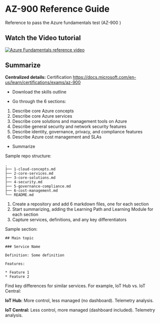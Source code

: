 # AZ-900 Reference Guide



Reference to pass the Azure fundamentals test (AZ-900 )

## Watch the Video tutorial

[![Azure Fundamentals reference video](https://img.youtube.com/vi/6F3El6zuUm0/0.jpg)](https://youtu.be/6F3El6zuUm0 "AZ-900 Reference guide")

## Summarize

**Centralized details:** Certification https://docs.microsoft.com/en-us/learn/certifications/exams/az-900

* Download the skills outline

* Go through the 6 sections:

1. Describe core Azure concepts
1. Describe core Azure services
1. Describe core solutions and management tools on Azure
1. Describe general security and network security features
1. Describe identity, governance, privacy, and compliance features
1. Describe Azure cost management and SLAs


* Summarize

Sample repo structure:

```
.
├── 1-cloud-concepts.md
├── 2-core-services.md
├── 3-core-solutions.md
├── 4-security.md
├── 5-governance-compliance.md
├── 6-cost-management.md
└── README.md
```

1. Create a repository and add 6 markdown files, one for each section
1. Start summarizing, adding the Learning Path and Learning Module for each section
1. Capture services, definitions, and any key differentiators

Sample section:

```
## Main topic

### Service Name

Definition: Some definition

Features:

* Feature 1
* Feature 2
```

Find key differences for similar services. For example, IoT Hub vs. IoT Central:

**IoT Hub:** More control, less managed (no dashboard). Telemetry analysis.

**IoT Central:** Less control, more managed (dashboard included). Telemetry analysis.
